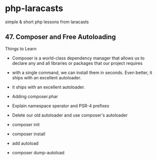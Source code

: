 # php-laracasts

simple &amp; short php lessons from laracasts

## 47. Composer and Free Autoloading

Things to Learn

- Composer is a world-class dependency manager that allows us to declare any and all libraries or packages that our project requires
- with a single command, we can install them in seconds. Even better, it ships with an excellent autoloader.
- it ships with an excellent autoloader.
- Adding composer.phar
- Explain namespace sperator and PSR-4 prefixes
- Delete our old autoloader and use composer's autoloader

- composer init
- composer install
- add autoload
- composer dump-autoload

